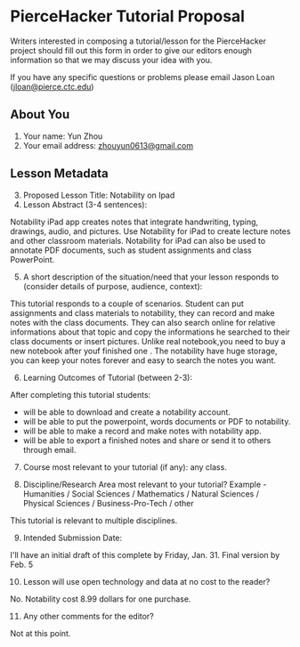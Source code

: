 # PierceHacker Tutorial Proposal

Writers interested in composing a tutorial/lesson for the PierceHacker project should fill out this form in order to give our editors enough information so that we may discuss your idea with you.

If you have any specific questions or problems please email Jason Loan (jloan@pierce.ctc.edu)

## About You
1. Your name: Yun Zhou
2. Your email address: zhouyun0613@gmail.com

## Lesson Metadata

3. Proposed Lesson Title: Notability on Ipad
4. Lesson Abstract (3-4 sentences):

Notability iPad app creates notes that integrate handwriting, typing, drawings, audio, and pictures. Use Notability for iPad to create lecture notes and other classroom materials. Notability for iPad can also be used to annotate PDF documents, such as student assignments and class PowerPoint.

5. A short description of the situation/need that your lesson responds to (consider details of purpose, audience, context):

This tutorial responds to a couple of scenarios. Student can put assignments and class materials to notability, they can record  and make notes with the class documents. They can also search online for relative informations about that topic and copy the informations he searched to their class documents or insert pictures. Unlike real notebook,you need to buy a new notebook after youf finished one . The notability have huge storage, you can keep your notes forever and easy to search the notes you want.

6. Learning Outcomes of Tutorial (between 2-3):

After completing this tutorial students:

* will be able to download and create a notability account.
* will be able to put the powerpoint, words documents or PDF to notability. 
* will be able to make a record and make notes with notability app.
* will be able to export a finished notes and share or send it to others through email. 

7. Course most relevant to your tutorial (if any): any class.

8. Discipline/Research Area most relevant to your tutorial? Example - Humanities / Social Sciences / Mathematics / Natural Sciences / Physical Sciences / Business-Pro-Tech / other

This tutorial is relevant to multiple disciplines.

9. Intended Submission Date:

I'll have an initial draft of this complete by Friday, Jan. 31. Final version by Feb. 5

10. Lesson will use open technology and data at no cost to the reader?

 No. Notability cost 8.99 dollars for one purchase.

11. Any other comments for the editor?

Not at this point.
